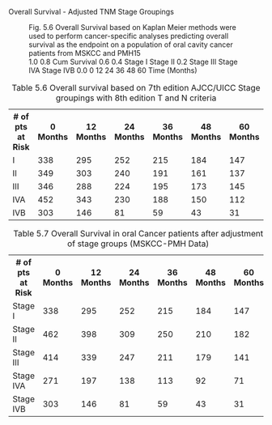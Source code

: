 Overall Survival - Adjusted TNM Stage Groupings

<figure>
<figcaption>Fig. 5.6 Overall Survival based on Kaplan Meier methods were used to perform cancer-specific analyses predicting overall survival as the endpoint on a population of oral cavity cancer patients from MSKCC and PMH15</figcaption>
1.0
0.8
Cum Survival
0.6
0.4
Stage I
Stage II
0.2
Stage III
Stage IVA
Stage IVB
0.0
0
12
24
36
48
60
Time (Months)
</figure>

<table>
<caption>Table 5.6 Overall survival based on 7th edition AJCC/UICC Stage groupings with 8th edition T and N criteria</caption>
<tr>
<th># of pts at Risk</th>
<th>0 Months</th>
<th>12 Months</th>
<th>24 Months</th>
<th>36 Months</th>
<th>48 Months</th>
<th>60 Months</th>
</tr>
<tr>
<td>I</td>
<td>338</td>
<td>295</td>
<td>252</td>
<td>215</td>
<td>184</td>
<td>147</td>
</tr>
<tr>
<td>II</td>
<td>349</td>
<td>303</td>
<td>240</td>
<td>191</td>
<td>161</td>
<td>137</td>
</tr>
<tr>
<td>III</td>
<td>346</td>
<td>288</td>
<td>224</td>
<td>195</td>
<td>173</td>
<td>145</td>
</tr>
<tr>
<td>IVA</td>
<td>452</td>
<td>343</td>
<td>230</td>
<td>188</td>
<td>150</td>
<td>112</td>
</tr>
<tr>
<td>IVB</td>
<td>303</td>
<td>146</td>
<td>81</td>
<td>59</td>
<td>43</td>
<td>31</td>
</tr>
</table>

<table>
<caption>Table 5.7 Overall Survival in oral Cancer patients after adjustment of stage groups (MSKCC-PMH Data)</caption>
<tr>
<th># of pts at Risk</th>
<th>0 Months</th>
<th>12 Months</th>
<th>24 Months</th>
<th>36 Months</th>
<th>48 Months</th>
<th>60 Months</th>
</tr>
<tr>
<td>Stage I</td>
<td>338</td>
<td>295</td>
<td>252</td>
<td>215</td>
<td>184</td>
<td>147</td>
</tr>
<tr>
<td>Stage II</td>
<td>462</td>
<td>398</td>
<td>309</td>
<td>250</td>
<td>210</td>
<td>182</td>
</tr>
<tr>
<td>Stage III</td>
<td>414</td>
<td>339</td>
<td>247</td>
<td>211</td>
<td>179</td>
<td>141</td>
</tr>
<tr>
<td>Stage IVA</td>
<td>271</td>
<td>197</td>
<td>138</td>
<td>113</td>
<td>92</td>
<td>71</td>
</tr>
<tr>
<td>Stage IVB</td>
<td>303</td>
<td>146</td>
<td>81</td>
<td>59</td>
<td>43</td>
<td>31</td>
</tr>
</table>